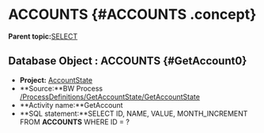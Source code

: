 # ACCOUNTS {#ACCOUNTS .concept}

**Parent topic:**[SELECT](../../../../../../modules/demo_Enterprise/dita/crossref/dbo/dboRef/Group_Id154.md)

## Database Object : ACCOUNTS {#GetAccount0}

-   **Project:** [AccountState](../projsRef/AccountState.md)
-   **Source:**BW Process [/ProcessDefinitions/GetAccountState/GetAccountState](../../../projects/AccountState/ProcessDefinitions/GetAccountState/GetAccountState.process.md)
-   **Activity name:**GetAccount
-   **SQL statement:**SELECT ID, NAME, VALUE, MONTH\_INCREMENT FROM **ACCOUNTS** WHERE ID = ?

